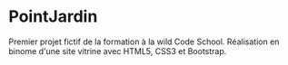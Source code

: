# PointJardin

Premier projet fictif de la formation à la wild Code School.
Réalisation en binome d'une site vitrine avec HTML5, CSS3 et Bootstrap.

